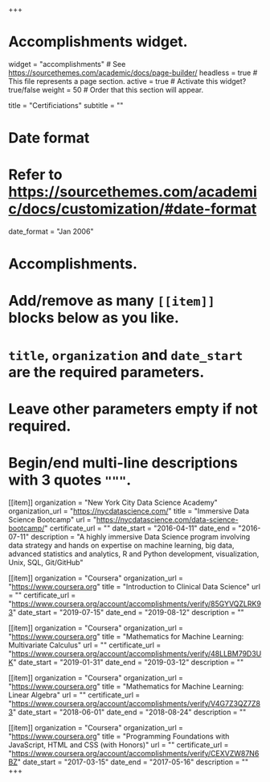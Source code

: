 +++
# Accomplishments widget.
widget = "accomplishments"  # See https://sourcethemes.com/academic/docs/page-builder/
headless = true  # This file represents a page section.
active = true  # Activate this widget? true/false
weight = 50  # Order that this section will appear.

title = "Certificiations"
subtitle = ""

# Date format
#   Refer to https://sourcethemes.com/academic/docs/customization/#date-format
date_format = "Jan 2006"

# Accomplishments.
#   Add/remove as many `[[item]]` blocks below as you like.
#   `title`, `organization` and `date_start` are the required parameters.
#   Leave other parameters empty if not required.
#   Begin/end multi-line descriptions with 3 quotes `"""`.

[[item]]
  organization = "New York City Data Science Academy"
  organization_url = "https://nycdatascience.com/"
  title = "Immersive Data Science Bootcamp"
  url = "https://nycdatascience.com/data-science-bootcamp/"
  certificate_url = ""
  date_start = "2016-04-11"
  date_end = "2016-07-11"
  description = "A highly immersive Data Science program involving data strategy and hands on expertise on machine learning, big data, advanced statistics and analytics, R and Python development, visualization, Unix, SQL, Git/GitHub"

[[item]]
  organization = "Coursera"
  organization_url = "https://www.coursera.org"
  title = "Introduction to Clinical Data Science"
  url = ""
  certificate_url = "https://www.coursera.org/account/accomplishments/verify/85GYVQZLRK93"
  date_start = "2019-07-15"
  date_end = "2019-08-12"
  description = ""


[[item]]
  organization = "Coursera"
  organization_url = "https://www.coursera.org"
  title = "Mathematics for Machine Learning: Multivariate Calculus"
  url = ""
  certificate_url = "https://www.coursera.org/account/accomplishments/verify/48LLBM79D3UK"
  date_start = "2019-01-31"
  date_end = "2019-03-12"
  description = ""
  
[[item]]
  organization = "Coursera"
  organization_url = "https://www.coursera.org"
  title = "Mathematics for Machine Learning: Linear Algebra"
  url = ""
  certificate_url = "https://www.coursera.org/account/accomplishments/verify/V4G7Z3QZ7Z83"
  date_start = "2018-06-01"
  date_end = "2018-08-24"
  description = ""
  
[[item]]
  organization = "Coursera"
  organization_url = "https://www.coursera.org"
  title = "Programming Foundations with JavaScript, HTML and CSS (with Honors)"
  url = ""
  certificate_url = "https://www.coursera.org/account/accomplishments/verify/CEXVZW87N6BZ"
  date_start = "2017-03-15"
  date_end = "2017-05-16"
  description = ""
+++
